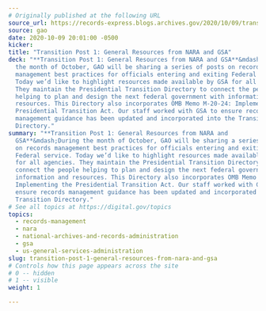 ```yaml
---
# Originally published at the following URL
source_url: https://records-express.blogs.archives.gov/2020/10/09/transition-post-1-general-resources-from-nara-and-gsa/
source: gao
date: 2020-10-09 20:01:00 -0500
kicker: 
title: "Transition Post 1: General Resources from NARA and GSA"
deck: "**Transition Post 1: General Resources from NARA and GSA**&mdash;During
  the month of October, GAO will be sharing a series of posts on records
  management best practices for officials entering and exiting Federal service.
  Today we’d like to highlight resources made available by GSA for all agencies.
  They maintain the Presidential Transition Directory to connect the people
  helping to plan and design the next federal government with information and
  resources. This Directory also incorporates OMB Memo M-20-24: Implementing the
  Presidential Transition Act. Our staff worked with GSA to ensure records
  management guidance has been updated and incorporated into the Transition
  Directory."
summary: "**Transition Post 1: General Resources from NARA and
  GSA**&mdash;During the month of October, GAO will be sharing a series of posts
  on records management best practices for officials entering and exiting
  Federal service. Today we’d like to highlight resources made available by GSA
  for all agencies. They maintain the Presidential Transition Directory to
  connect the people helping to plan and design the next federal government with
  information and resources. This Directory also incorporates OMB Memo M-20-24:
  Implementing the Presidential Transition Act. Our staff worked with GSA to
  ensure records management guidance has been updated and incorporated into the
  Transition Directory."
# See all topics at https://digital.gov/topics
topics:
  - records-management
  - nara
  - national-archives-and-records-administration
  - gsa
  - us-general-services-administration
slug: transition-post-1-general-resources-from-nara-and-gsa
# Controls how this page appears across the site
# 0 -- hidden
# 1 -- visible
weight: 1

---
```

